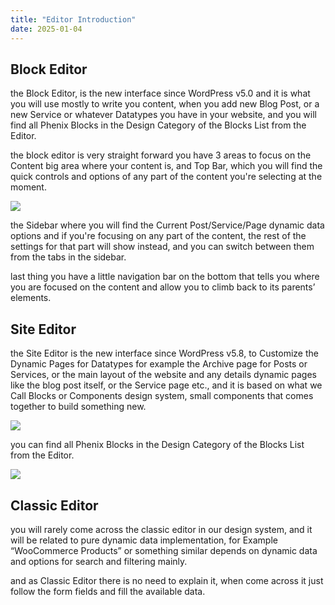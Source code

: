 ```yaml
---
title: "Editor Introduction"
date: 2025-01-04
---
```


## Block Editor

the Block Editor, is the new interface since WordPress v5.0 and it is what you will use mostly to write you content, when you add new Blog Post, or a new Service or whatever Datatypes you have in your website, and you will find all Phenix Blocks in the Design Category of the Blocks List from the Editor.

the block editor is very straight forward you have 3 areas to focus on the Content big area where your content is, and Top Bar, which you will find the quick controls and options of any part of the content you're selecting at the moment.

![](images/06-block-editing-png.avif)

the Sidebar where you will find the Current Post/Service/Page dynamic data options and if you're focusing on any part of the content, the rest of the settings for that part will show instead, and you can switch between them from the tabs in the sidebar.

last thing you have a little navigation bar on the bottom that tells you where you are focused on the content and allow you to climb back to its parents’ elements.

## Site Editor

the Site Editor is the new interface since WordPress v5.8, to Customize the Dynamic Pages for Datatypes for example the Archive page for Posts or Services, or the main layout of the website and any details dynamic pages like the blog post itself, or the Service page etc., and it is based on what we Call Blocks or Components design system, small components that comes together to build something new.

![](images/site-editor-png.avif)

you can find all Phenix Blocks in the Design Category of the Blocks List from the Editor.

![](images/blocks-list-editor-png.avif)

## Classic Editor

you will rarely come across the classic editor in our design system, and it will be related to pure dynamic data implementation, for Example “WooCommerce Products” or something similar depends on dynamic data and options for search and filtering mainly.

and as Classic Editor there is no need to explain it, when come across it just follow the form fields and fill the available data.
